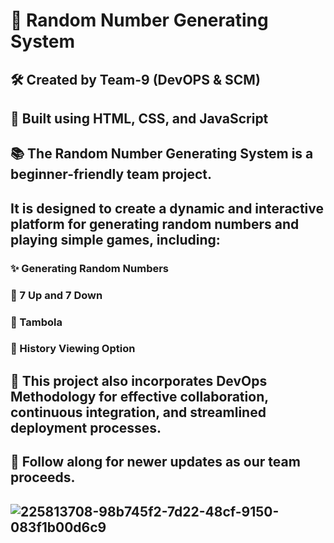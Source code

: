 # 🎲 Random Number Generating System
## 🛠️ Created by Team-9 (DevOPS & SCM)
## 🚀 Built using HTML, CSS, and JavaScript
## 📚 The Random Number Generating System is a beginner-friendly team project.
## It is designed to create a dynamic and interactive platform for generating random numbers and playing simple games, including:

### ✨ Generating Random Numbers
### 🎲 7 Up and 7 Down
### 🎱 Tambola
### 📜 History Viewing Option
## 🌟 This project also incorporates DevOps Methodology for effective collaboration, continuous integration, and streamlined deployment processes.
## 🔔 Follow along for newer updates as our team proceeds.
## ![225813708-98b745f2-7d22-48cf-9150-083f1b00d6c9](https://github.com/user-attachments/assets/d7c6b1de-658d-47d7-bbc9-63fbf4916b11) 

